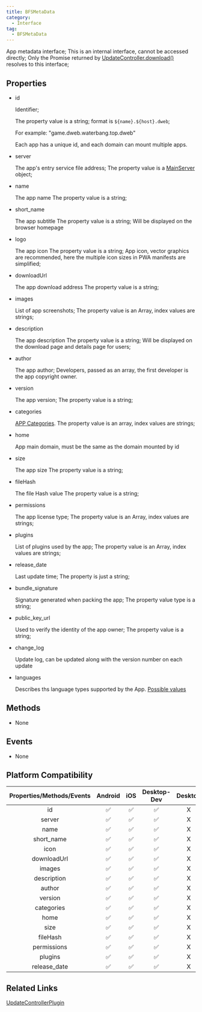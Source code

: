 ```yaml
---
title: BFSMetaData
category:
  - Interface
tag:
  - BFSMetaData
---
```


App metadata interface;
This is an internal interface, cannot be accessed directly;
Only the Promise returned by [UpdateController.download()](../../plugin/update-controller/download.md) resolves to this interface;

 
## Properties

  - id 

    Identifier; 
    
    The property value is a string; format is `${name}.${host}.dweb`;
    
    For example: "game.dweb.waterbang.top.dweb"
    
    Each app has a unique id, and each domain can mount multiple apps.

  - server

    The app's entry service file address;
    The property value is a [MainServer](../main-server/index.md) object; 

  - name 

    The app name
    The property value is a string;


  - short_name 

    The app subtitle
    The property value is a string;
    Will be displayed on the browser homepage

  - logo 

    The app icon
    The property value is a string;
    App icon, vector graphics are recommended, here the multiple icon sizes in PWA manifests are simplified;


  - downloadUrl

    The app download address
    The property value is a string;


  - images 

    List of app screenshots;
    The property value is an Array, index values are strings;

  - description 

    The app description
    The property value is a string;
    Will be displayed on the download page and details page for users;

  - author 

    The app author;
    Developers, passed as an array, the first developer is the app copyright owner.

  - version 

    The app version;
    The property value is a string;

  - categories

    [APP Categories](https://github.com/w3c/manifest/wiki/Categories).
    The property value is an array, index values are strings;

  - home 

    App main domain, must be the same as the domain mounted by id

  - size

    The app size
    The property value is a string;

  - fileHash

    The file Hash value
    The property value is a string;

  - permissions

    The app license type;
    The property value is an Array, index values are strings;

  - plugins

    List of plugins used by the app;
    The property value is an Array, index values are strings;

  - release_date

    Last update time;
    The property is just a string;

  - bundle_signature

    Signature generated when packing the app;
    The property value type is a string;

  - public_key_url

    Used to verify the identity of the app owner;
    The property value is a string;

  - change_log 

    Update log, can be updated along with the version number on each update

  - languages

    Describes ths language types supported by the App.
    [Possible values](https://www.alchemysoftware.com/livedocs/ezscript/Topics/Catalyst/Language.htm) 




## Methods

  - None

## Events

  - None 

## Platform Compatibility

| Properties/Methods/Events | Android | iOS | Desktop-Dev | Desktop |  
|:-----------------------:|:-------:|:---:|:----------:|:-------:|
| id                      | ✅       | ✅   | ✅          | X       |
| server                  | ✅       | ✅   | ✅          | X       |
| name                    | ✅       | ✅   | ✅          | X       |
| short_name              | ✅       | ✅   | ✅          | X       |
| icon                    | ✅       | ✅   | ✅          | X       |
| downloadUrl             | ✅       | ✅   | ✅          | X       |
| images                  | ✅       | ✅   | ✅          | X       |
| description             | ✅       | ✅   | ✅          | X       |
| author                  | ✅       | ✅   | ✅          | X       |  
| version                 | ✅       | ✅   | ✅          | X       |
| categories              | ✅       | ✅   | ✅          | X       |
| home                    | ✅       | ✅   | ✅          | X       |
| size                    | ✅       | ✅   | ✅          | X       |
| fileHash                | ✅       | ✅   | ✅          | X       |
| permissions             | ✅       | ✅   | ✅          | X       |
| plugins                 | ✅       | ✅   | ✅          | X       |
| release_date            | ✅       | ✅   | ✅          | X       |

## Related Links

[UpdateControllerPlugin](../../plugin/update-controller/index.md)